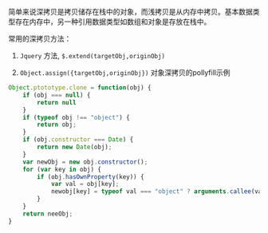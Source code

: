简单来说深拷贝是拷贝储存在栈中的对象，而浅拷贝是从内存中拷贝。基本数据类型存在内存中，另一种引用数据类型如数组和对象是存放在栈中。

常用的深拷贝方法：

  1. `Jquery` 方法, `$.extend(targetObj,originObj)`
 
  2. `Object.assign({targetObj,originObj})`
对象深拷贝的pollyfill示例

``` js
Object.ptototype.clone = function(obj) {
    if (obj === null) {
        return null
    }
    if (typeof obj !== "object") {
        return obj;
    }
    if (obj.constructor === Date) {
        return new Date(obj);
    }
    var newObj = new obj.constructor();
    for (var key in obj) {
        if (obj.hasOwnProperty(key)) {
            var val = obj[key];
            newobj[key] = typeof val === "object" ? arguments.callee(val) : val;
        }
    }
    return neeObj;
}
```
